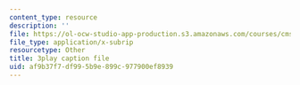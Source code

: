```yaml
---
content_type: resource
description: ''
file: https://ol-ocw-studio-app-production.s3.amazonaws.com/courses/cms-s63-playful-augmented-reality-audio-design-exploration-fall-2019/af9b37f7df995b9e899c977900ef8939_Q6i-gekn__8.vtt
file_type: application/x-subrip
resourcetype: Other
title: 3play caption file
uid: af9b37f7-df99-5b9e-899c-977900ef8939
---
```

